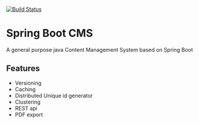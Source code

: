 [![Build Status](https://travis-ci.org/sastix/cms.svg?branch=master)](https://travis-ci.org/sastix/cms)
# Spring Boot CMS
A general purpose java Content Management System based on Spring Boot

## Features

- Versioning
- Caching
- Distributed Unique id generator
- Clustering
- REST api
- PDF export